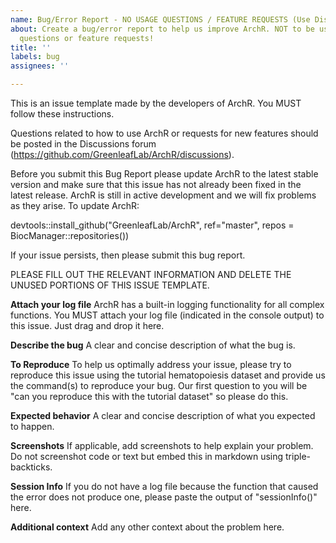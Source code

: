 ```yaml
---
name: Bug/Error Report - NO USAGE QUESTIONS / FEATURE REQUESTS (Use Discussions!)
about: Create a bug/error report to help us improve ArchR. NOT to be used for usage
  questions or feature requests!
title: ''
labels: bug
assignees: ''

---
```


This is an issue template made by the developers of ArchR. You MUST follow these instructions.

Questions related to how to use ArchR or requests for new features should be posted in the Discussions forum (https://github.com/GreenleafLab/ArchR/discussions).

Before you submit this Bug Report please update ArchR to the latest stable version and make sure that this issue has not already been fixed in the latest release. ArchR is still in active development and we will fix problems as they arise. To update ArchR:

devtools::install_github("GreenleafLab/ArchR", ref="master", repos = BiocManager::repositories())

If your issue persists, then please submit this bug report.

PLEASE FILL OUT THE RELEVANT INFORMATION AND DELETE THE UNUSED PORTIONS OF THIS ISSUE TEMPLATE.

**Attach your log file**
ArchR has a built-in logging functionality for all complex functions. You MUST attach your log file (indicated in the console output) to this issue. Just drag and drop it here.

**Describe the bug**
A clear and concise description of what the bug is.

**To Reproduce**
To help us optimally address your issue, please try to reproduce this issue using the tutorial hematopoiesis dataset and provide us the command(s) to reproduce your bug. Our first question to you will be "can you reproduce this with the tutorial dataset" so please do this.

**Expected behavior**
A clear and concise description of what you expected to happen.

**Screenshots**
If applicable, add screenshots to help explain your problem. Do not screenshot code or text but embed this in markdown using triple-backticks.

**Session Info**
If you do not have a log file because the function that caused the error does not produce one, please paste the output of "sessionInfo()" here.

**Additional context**
Add any other context about the problem here.
